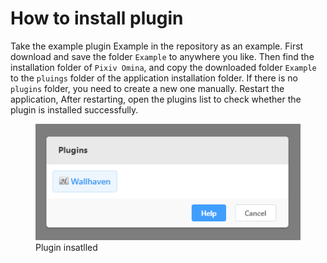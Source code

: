 # How to install plugin

Take the example plugin Example in the repository as an example. First download and save the folder `Example` to anywhere you like. Then find the installation folder of `Pixiv Omina`, and copy the downloaded folder `Example` to the `pluings` folder of the application installation folder. If there is no `plugins` folder, you need to create a new one manually. Restart the application, After restarting, open the plugins list to check whether the plugin is installed successfully.

<figure>
<img src="../screenshots/how-to-install-plugin/example.en.png" alt="Plugin insatlled"/>
<figcaption>Plugin insatlled</figcaption>
</figure>
